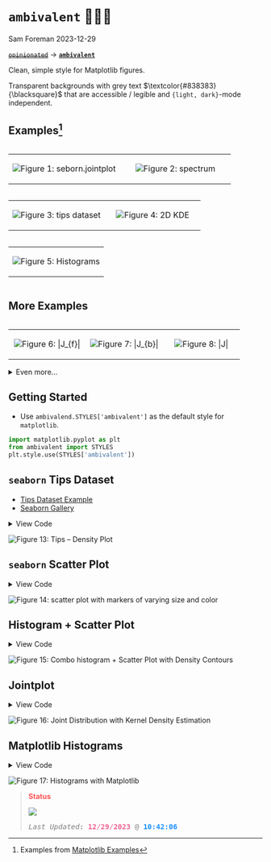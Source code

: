 # `ambivalent` 🤷🏻‍♂️
Sam Foreman
2023-12-29

[~~`opinionated`~~](https://github.com/saforem2/opinionated)
$\longrightarrow$
[**`ambivalent`**](https://github.com/saforem2/ambivalent)

Clean, simple style for Matplotlib figures.

Transparent backgrounds with grey text
$\textcolor{#838383}{\blacksquare}$ that are accessible / legible and
`{light, dark}`-mode independent.

## Examples[^1]

<div class="flex" style="flex-direction:row;">

<div layout-valign="bottom"
style="display: flex; text-align:center; align-items: flex-end;">

<table>
<colgroup>
<col style="width: 50%" />
<col style="width: 50%" />
</colgroup>
<tbody>
<tr class="odd">
<td style="text-align: center;"><div width="50.0%"
data-layout-align="center">
<p><img src="./assets/penguins.svg" id="fig-penguins" class="stretch"
data-fig.extended="false" alt="Figure 1: seborn.jointplot" /></p>
</div></td>
<td style="text-align: center;"><div width="50.0%"
data-layout-align="center">
<p><img src="./assets/spectrum.svg" id="fig-spectrum" class="stretch"
data-fig.extended="false" alt="Figure 2: spectrum" /></p>
</div></td>
</tr>
</tbody>
</table>

</div>

<div layout-valign="bottom"
style="display: flex; text-align:center; align-items: flex-end;">

<table>
<colgroup>
<col style="width: 50%" />
<col style="width: 50%" />
</colgroup>
<tbody>
<tr class="odd">
<td style="text-align: center;"><div width="50.0%"
data-layout-align="center">
<p><img src="./assets/tipde-kde_r.svg" id="fig-tips-kde" class="stretch"
data-fig.extended="false" alt="Figure 3: tips dataset" /></p>
</div></td>
<td style="text-align: center;"><div width="50.0%"
data-layout-align="center">
<p><img src="./assets/kde-2d_r.svg" id="fig-2d-kde" class="stretch"
data-fig.extended="false" alt="Figure 4: 2D KDE" /></p>
</div></td>
</tr>
</tbody>
</table>

</div>

<div style="display: flex; text-align:center;">

<table>
<colgroup>
<col style="width: 100%" />
</colgroup>
<tbody>
<tr class="odd">
<td style="text-align: center;"><div width="100.0%"
data-layout-align="center">
<p><img src="./assets/mpl-hist.svg" id="fig-mpl-hist" class="stretch"
data-fig.extended="false" alt="Figure 5: Histograms" /></p>
</div></td>
</tr>
</tbody>
</table>

</div>

</div>

## More Examples

<div layout-valign="bottom" style="display: flex; text-align:center;">

<table style="width:100%;">
<colgroup>
<col style="width: 33%" />
<col style="width: 33%" />
<col style="width: 33%" />
</colgroup>
<tbody>
<tr class="odd">
<td style="text-align: center;"><div width="33.3%"
data-layout-align="center">
<p><img
src="https://saforem2.github.io/l2hmc-qcd/qmd/l2hmc-2dU1/assets/output_33_22.svg"
id="fig-ridgeplot1" class="stretch" data-fig.extended="false"
alt="Figure 6: |J_{f}|" /></p>
</div></td>
<td style="text-align: center;"><div width="33.3%"
data-layout-align="center">
<p><img
src="https://saforem2.github.io/l2hmc-qcd/qmd/l2hmc-2dU1/assets/output_33_23.svg"
id="fig-ridgeplot2" class="stretch" data-fig.extended="false"
alt="Figure 7: |J_{b}|" /></p>
</div></td>
<td style="text-align: center;"><div width="33.3%"
data-layout-align="center">
<p><img
src="https://saforem2.github.io/l2hmc-qcd/qmd/l2hmc-2dU1/assets/output_33_21.svg"
id="fig-ridgeplot3" class="stretch" data-fig.extended="false"
alt="Figure 8: |J|" /></p>
</div></td>
</tr>
</tbody>
</table>

</div>

<details closed>
<summary>
<italic>Even more…</italic>
</summary>

<div id="fig-chains-dQ" layout-valign="bottom"
style="display: flex; text-align:center;">

<table>
<colgroup>
<col style="width: 100%" />
</colgroup>
<tbody>
<tr class="odd">
<td style="text-align: center;"><div width="100.0%"
data-layout-align="center">
<p><img src="./assets/chains.svg" id="fig-chains" class="stretch"
data-ref-parent="fig-chains-dQ" data-fig.extended="false"
alt="(a) \delta Q_{\mathrm{train}}" /></p>
</div></td>
</tr>
</tbody>
</table>

Figure 9: Figure from [`l2hmc-qcd`
Notebook](https://saforem2.github.io/l2hmc-qcd/qmd/l2hmc-2dU1/l2hmc-2dU1.html#inference)

</div>

### InferenceData

<div id="fig-xeps" style="display: flex; text-align:center;">

<img
src="https://saforem2.github.io/l2hmc-qcd/qmd/l2hmc-2dU1/assets/output_30_68.svg"
class="stretch" />

Figure 10: $\varepsilon_{x}$ during training

</div>

<div id="fig-veps" style="display: flex; text-align:center;">

<img
src="https://saforem2.github.io/l2hmc-qcd/qmd/l2hmc-2dU1/assets/output_30_68.svg"
class="stretch" />

Figure 11: $\varepsilon_{x}$ during training

</div>

<div id="fig-combined-chains" style="display: flex; text-align:center;">

<table>
<colgroup>
<col style="width: 100%" />
</colgroup>
<tbody>
<tr class="odd">
<td style="text-align: center;"><div width="100.0%"
data-layout-align="center">
<p><img
src="https://saforem2.github.io/l2hmc-qcd/qmd/l2hmc-2dU1/assets/output_48_1.svg"
id="fig-dQhist" class="stretch" data-ref-parent="fig-combined-chains"
data-fig.extended="false" alt="(a) \sum \delta Q" /></p>
</div></td>
</tr>
</tbody>
</table>

Figure 12: Figure from [`l2hmc-qcd`
Notebook](https://saforem2.github.io/l2hmc-qcd/qmd/l2hmc-2dU1/l2hmc-2dU1.html)

</div>

</details>

## Getting Started

- Use `ambivalend.STYLES['ambivalent']` as the default style for
  `matplotlib`.

``` python
import matplotlib.pyplot as plt
from ambivalent import STYLES
plt.style.use(STYLES['ambivalent'])
```

## `seaborn` Tips Dataset

- [Tips Dataset
  Example](https://seaborn.pydata.org/generated/seaborn.kdeplot.html)
- [Seaborn Gallery](https://seaborn.pydata.org/examples/index.html)

<details>
<summary>View Code</summary>

``` python
import seaborn as sns

tips = sns.load_dataset("tips")
tips.head()

fig, ax = plt.subplots(figsize=(6, 6))  # , ncols=2)

_ = sns.kdeplot(
   data=tips, x="total_bill", hue="size",
   fill=True, common_norm=False, palette="flare_r",
   alpha=.3, linewidth=0,
   ax=ax,  # [0],
)
_ = ax.set_ylabel('')
# _ = sns.kdeplot(
#    data=tips, x="tip", hue="size",
#    fill=True, common_norm=False, palette="crest",
#    alpha=.3, linewidth=0,
#    ax=ax[1],
# )
```

</details>

<img
src="docs/index_files/figure-commonmark/fig-py-tips-density-output-1.svg"
id="fig-py-tips-density" alt="Figure 13: Tips – Density Plot" />

## `seaborn` Scatter Plot

<details>
<summary>View Code</summary>

``` python
import seaborn as sns
import matplotlib.pyplot as plt

# Load the example diamonds dataset
diamonds = sns.load_dataset("diamonds")

# Draw a scatter plot while assigning point colors and sizes to different
# variables in the dataset
f, ax = plt.subplots(figsize=(6, 6))
_ = sns.despine(f, left=True, bottom=True)
_ = clarity_ranking = ["I1", "SI2", "SI1", "VS2", "VS1", "VVS2", "VVS1", "IF"]
_ = sns.scatterplot(x="carat", y="price",
                hue="clarity", size="depth",
                palette="flare",
                hue_order=clarity_ranking,
                sizes=(1, 8), linewidth=0,
                data=diamonds, ax=ax)
```

</details>

<img
src="docs/index_files/figure-commonmark/fig-py-diamonds-scatter-output-1.svg"
id="fig-py-diamonds-scatter"
alt="Figure 14: scatter plot with markers of varying size and color" />

## Histogram + Scatter Plot

<details>
<summary>View Code</summary>

``` python
import numpy as np
import seaborn as sns
import matplotlib.pyplot as plt

# Simulate data from a bivariate Gaussian
n = 10000
mean = [0, 0]
cov = [(2, .4), (.4, .2)]
rng = np.random.RandomState(0)
x, y = rng.multivariate_normal(mean, cov, n).T

# Draw a combo histogram and scatterplot with density contours
f, ax = plt.subplots(figsize=(6, 6))
_ = sns.scatterplot(x=x, y=y, s=5, color="#666666", alpha=0.3)
_ = sns.histplot(x=x, y=y, bins=50, pthresh=.1, cmap="flare_r")
_ = sns.kdeplot(x=x, y=y, levels=5, color="w", linewidths=1)
_ = ax.set_xlabel('x')
_ = ax.set_ylabel('y')
_ = plt.show()
```

</details>

<img
src="docs/index_files/figure-commonmark/fig-py-hist-scatter-output-1.svg"
id="fig-py-hist-scatter"
alt="Figure 15: Combo histogram + Scatter Plot with Density Contours" />

## Jointplot

<details>
<summary>View Code</summary>

``` python
import seaborn as sns
# Load the penguins dataset
penguins = sns.load_dataset("penguins")
# Show the joint distribution using kernel density estimation
import matplotlib as mpl
with mpl.rc_context(plt.rcParams.update({'axes.grid': False})):
  g = sns.jointplot(
      data=penguins,
      x="bill_length_mm",
      y="bill_depth_mm",
      hue="species",
      # kind="kde",
      edgecolors='none',
      alpha=0.4,
  )
  _ = plt.grid(False)
  plt.show()
```

</details>

<img src="docs/index_files/figure-commonmark/fig-py-kde-2d-output-1.svg"
id="fig-py-kde-2d"
alt="Figure 16: Joint Distribution with Kernel Density Estimation" />

## Matplotlib Histograms

<details>
<summary>View Code</summary>

``` python
import matplotlib.pyplot as plt
import numpy as np

n_bins = 10
x = np.random.randn(1000, 3)

plt.rcParams['axes.grid'] = True

fig, ((ax0, ax1), (ax2, ax3)) = plt.subplots(nrows=2, ncols=2)

colors = ['#333333', '#666666', '#999999']
ax0.hist(x, n_bins, density=True, histtype='bar', color=colors, label=colors)
_ = ax0.legend()
_ = ax0.set_title('bars with legend')

_ = ax1.hist(x, n_bins, density=True, histtype='bar', stacked=True, alpha=0.4)
_ = ax1.set_title('stacked bar')

_ = ax2.hist(x, n_bins, histtype='step', stacked=True, fill=False)
_ = ax2.set_title('stack step (unfilled)')

# Make a multiple-histogram of data-sets with different length.
x_multi = [np.random.randn(n) for n in [10000, 5000, 2000]]
_ = ax3.hist(x_multi, n_bins, histtype='bar')
_ = ax3.set_title('different sample sizes')

_ = fig.tight_layout()
plt.show()
```

</details>

<img src="docs/index_files/figure-commonmark/fig-py-mpl-hists-output-1.svg"
id="fig-py-mpl-hists" alt="Figure 17: Histograms with Matplotlib" />

<!-- ```{python} -->
<!-- #| code-fold: true -->
<!-- #| code-summary: "boxenplot" -->
<!-- #| label: fig-py-boxenplot -->
<!-- #| output: true -->
<!-- #| fig-cap: "Seaborn Boxenplot" -->
<!-- #| layout: [[100]] -->
<!---->
<!-- import seaborn as sns -->
<!---->
<!-- diamonds = sns.load_dataset("diamonds") -->
<!-- clarity_ranking = ["I1", "SI2", "SI1", "VS2", "VS1", "VVS2", "VVS1", "IF"] -->
<!---->
<!-- sns.boxenplot( -->
<!--     diamonds, x="clarity", y="carat", -->
<!--     color="b", order=clarity_ranking, width_method="linear", -->
<!-- ) -->
<!-- ``` -->
<!-- ```{python} -->
<!-- import warnings -->
<!-- from ambivalent import STYLES -->
<!-- import matplotlib.pyplot as plt -->
<!-- import numpy as np -->
<!---->
<!-- plt.style.use(STYLES['ambivalent']) -->
<!---->
<!-- # some random data -->
<!-- x = np.random.randn(1000) -->
<!-- y = np.random.randn(1000) -->
<!---->
<!---->
<!-- def scatter_hist(x, y, ax, ax_histx, ax_histy, alpha: float = 0.4): -->
<!--     # no labels -->
<!--     ax_histx.tick_params(axis="x", labelbottom=False) -->
<!--     ax_histy.tick_params(axis="y", labelleft=False) -->
<!---->
<!--     # the scatter plot: -->
<!--     ax.scatter(x, y, alpha=alpha) -->
<!---->
<!--     # now determine nice limits by hand: -->
<!--     binwidth = 0.25 -->
<!--     xymax = max(np.max(np.abs(x)), np.max(np.abs(y))) -->
<!--     lim = (int(xymax/binwidth) + 1) * binwidth -->
<!---->
<!--     bins = np.arange(-lim, lim + binwidth, binwidth) -->
<!--     ax_histx.hist(x, bins=bins) -->
<!--     ax_histy.hist(y, bins=bins, orientation='horizontal') -->
<!-- ``` -->
<!-- ### 2D Density -->
<!---->
<!-- ```{python} -->
<!-- #| code-fold: true -->
<!-- #| code-summary: "Make the plot" -->
<!-- #| label: fig-py-density2d -->
<!-- #| output: true -->
<!-- #| fig-cap: "2D Density plot" -->
<!-- #| layout: [[100]] -->
<!---->
<!-- # Start with a square Figure. -->
<!-- fig = plt.figure(figsize=(6, 6)) -->
<!-- # Add a gridspec with two rows and two columns and a ratio of 1 to 4 between -->
<!-- # the size of the marginal axes and the main axes in both directions. -->
<!-- # Also adjust the subplot parameters for a square plot. -->
<!-- gs = fig.add_gridspec(2, 2,  width_ratios=(4, 1), height_ratios=(1, 4), -->
<!--                       left=0.1, right=0.9, bottom=0.1, top=0.9, -->
<!--                       wspace=0.15, hspace=0.15) -->
<!-- # Create the Axes. -->
<!-- ax = fig.add_subplot(gs[1, 0]) -->
<!-- ax_histx = fig.add_subplot(gs[0, 0], sharex=ax) -->
<!-- ax_histy = fig.add_subplot(gs[1, 1], sharey=ax) -->
<!-- _ = fig.axes[1].grid(False) -->
<!-- _ = fig.axes[2].set_xticklabels([]) -->
<!-- _ = fig.axes[1].set_yticklabels([]) -->
<!-- _ = fig.axes[2].grid(False) -->
<!-- _ = fig.axes[0].set_xticklabels(fig.axes[0].get_xticklabels()) -->
<!-- _ = fig.axes[0].set_yticklabels(fig.axes[0].get_yticklabels()) -->
<!---->
<!-- # Draw the scatter plot and marginals. -->
<!-- _ = scatter_hist(x, y, ax, ax_histx, ax_histy) -->
<!-- _ = plt.show() -->
<!-- ``` -->
<!---->
<!---->
<!-- ```{python} -->
<!-- import numpy as np -->
<!-- import matplotlib.animation as animation -->
<!---->
<!-- # Fixing random state for reproducibility -->
<!-- np.random.seed(19680801) -->
<!---->
<!---->
<!-- def random_walk(num_steps, max_step=0.05): -->
<!--     """Return a 3D random walk as (num_steps, 3) array.""" -->
<!--     start_pos = np.random.random(3) -->
<!--     steps = np.random.uniform(-max_step, max_step, size=(num_steps, 3)) -->
<!--     walk = start_pos + np.cumsum(steps, axis=0) -->
<!--     return walk -->
<!---->
<!---->
<!-- def update_lines(num, walks, lines): -->
<!--     for line, walk in zip(lines, walks): -->
<!--         # NOTE: there is no .set_data() for 3 dim data... -->
<!--         line.set_data(walk[:num, :2].T) -->
<!--         line.set_3d_properties(walk[:num, 2]) -->
<!--     return lines -->
<!---->
<!---->
<!-- # Data: 40 random walks as (num_steps, 3) arrays -->
<!-- num_steps = 30 -->
<!-- walks = [random_walk(num_steps) for index in range(40)] -->
<!---->
<!-- # Attaching 3D axis to the figure -->
<!-- fig = plt.figure() -->
<!-- ax = fig.add_subplot(projection="3d") -->
<!---->
<!-- # Create lines initially without data -->
<!-- lines = [ax.plot([], [], [])[0] for _ in walks] -->
<!---->
<!-- # Setting the axes properties -->
<!-- _ = ax.set(xlim3d=(0, 1), xlabel='X') -->
<!-- _ = ax.set(ylim3d=(0, 1), ylabel='Y') -->
<!-- _ = ax.set(zlim3d=(0, 1), zlabel='Z') -->
<!---->
<!-- # Creating the Animation object -->
<!-- ani = animation.FuncAnimation( -->
<!--     fig, update_lines, num_steps, fargs=(walks, lines), interval=100) -->
<!---->
<!-- plt.show() -->
<!-- ``` -->

<div>

> **<span style="color: #FF5252;"> Status</span>**
>
> <span style="text-align:center;">![](https://hits.seeyoufarm.com/api/count/incr/badge.svg?url=https%3A%2F%2Fsaforem2.github.io%2Fambivalent&count_bg=%23222222&title_bg=%23303030&icon=&icon_color=%23E7E7E7)</span>
>
> <pre style="white-space:pre;overflow-x:auto;line-height:normal;font-family:Menlo,'DejaVu Sans Mono',consolas,'Courier New',monospace"><span style="color: #7f7f7f; text-decoration-color: #7f7f7f; font-style: italic">Last Updated</span>: <span style="color: #f06292; text-decoration-color: #f06292; font-weight: bold">12</span><span style="color: #f06292; text-decoration-color: #f06292">/</span><span style="color: #f06292; text-decoration-color: #f06292; font-weight: bold">29</span><span style="color: #f06292; text-decoration-color: #f06292">/</span><span style="color: #f06292; text-decoration-color: #f06292; font-weight: bold">2023</span> <span style="color: #7f7f7f; text-decoration-color: #7f7f7f">@</span> <span style="color: #1a8fff; text-decoration-color: #1a8fff; font-weight: bold">10:42:06</span>
> </pre>

</div>

[^1]: Examples from [Matplotlib
    Examples](https://matplotlib.org/stable/gallery/index.html)
